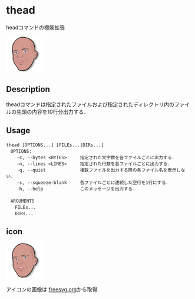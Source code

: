# thead
headコマンドの機能拡張 

<img src="./img/thead_icon.svg" width="100">

## Description
theadコマンドは指定されたファイルおよび指定されたディレクトリ内のファイルの先頭の内容を10行分出力する．


## Usage
```
thead [OPTIONS...] [FILEs...|DIRs...]  
　OPTIONS:  
    -c, --bytes <BYTES>     指定された文字数を各ファイルごとに出力する．
    -n, --lines <LINES>     指定された行数を各ファイルごとに出力する．
    -q, --quiet             複数ファイルを出力する際の各ファイル名を表示しない．
    -s, --squeeze-blank     各ファイルごとに連続した空行を1行にする．  
    -h, --help              このメッセージを出力する.  
    
　ARGUMENTS   
　　FILEs...
　　DIRs... 
```
  
## icon
<img src="./img/thead_icon.svg" width="100">  

アイコンの画像は [freesvg.org](https://freesvg.org/rejons-head-vector)から取得.
